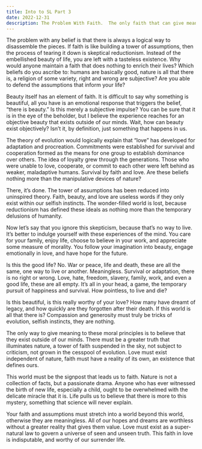 ```yaml
---
title: Into to SL Part 3
date: 2022-12-31
description: The Problem With Faith.  The only faith that can give meaning to our lives is one that exists outside of us, an existence that defines ours.
---
```


The problem with any belief is that there is always a logical way to disassemble the pieces.  If faith is like building a tower of assumptions, then the process of tearing it down is skeptical reductionism.  Instead of the embellished beauty of life, you are left with a tasteless existence.  Why would anyone maintain a faith that does nothing to enrich their lives?  Which beliefs do you ascribe to: humans are basically good, nature is all that there is, a religion of some variety, right and wrong are subjective?  Are you able to defend the assumptions that inform your life?   

Beauty itself has an element of faith.  It is difficult to say why something is beautiful, all you have is an emotional response that triggers the belief, “there is beauty.”  Is this merely a subjective impulse?  You can be sure that it is in the eye of the beholder, but I believe the experience reaches for an objective beauty that exists outside of our minds.  Wait, how can beauty exist objectively?  Isn’t it, by definition, just something that happens in us.   

The theory of evolution would logically explain that “love” has developed for adaptation and procreation.  Commitments were established for survival and cooperation formed as the means for one group to establish dominance over others.  The idea of loyalty grew through the generations.  Those who were unable to love, cooperate, or commit to each other were left behind as weaker, maladaptive humans.  Survival by faith and love.  Are these beliefs nothing more than the manipulative devices of nature?

There, it’s done.  The tower of assumptions has been reduced into uninspired theory.  Faith, beauty, and love are useless words if they only exist within our selfish instincts.  The wonder-filled world is lost, because reductionism has defined these ideals as nothing more than the temporary delusions of humanity.

Now let’s say that you ignore this skepticism, because that’s no way to live.  It’s better to indulge yourself with these experiences of the mind.  You care for your family, enjoy life, choose to believe in your work, and appreciate some measure of morality.  You follow your imagination into beauty, engage emotionally in love, and have hope for the future.  

Is this the good life?  No.  War or peace, life and death, these are all the same, one way to live or another.  Meaningless.  Survival or adaptation, there is no right or wrong.  Love, hate, freedom, slavery, family, work, and even a good life, these are all empty.  It’s all in your head, a game, the temporary pursuit of happiness and survival.  How pointless, to live and die?  

Is this beautiful, is this really worthy of your love?  How many have dreamt of legacy, and how quickly are they forgotten after their death.  If this world is all that there is?  Compassion and generosity must truly be tricks of evolution, selfish instincts, they are nothing.

The only way to give meaning to these moral principles is to believe that they exist outside of our minds.  There must be a greater truth that illuminates nature, a tower of faith suspended in the sky, not subject to criticism, not grown in the cesspool of evolution.  Love must exist independent of nature, faith must have a reality of its own, an existence that defines ours.

This world must be the signpost that leads us to faith.  Nature is not a collection of facts, but a passionate drama.  Anyone who has ever witnessed the birth of new life, especially a child, ought to be overwhelmed with the delicate miracle that it is.  Life pulls us to believe that there is more to this mystery, something that science will never explain.

Your faith and assumptions must stretch into a world beyond this world, otherwise they are meaningless.  All of our hopes and dreams are worthless without a greater reality that gives them value.  Love must exist as a super-natural law to govern a universe of seen and unseen truth.  This faith in love is indisputable, and worthy of our surrender life.

